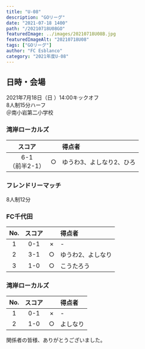 ```yaml
---
title: "U-08"
description: "GOリーグ"
date: "2021-07-18 1400"
path: "/20210718U08GO"
featuredImage: ../images/20210718U08B.jpg
featuredImageAlt: "20210718U08"
tags: ["GOリーグ"]
author: "FC Esblanco"
category: "2021年度U-08"
---
```


## 日時・会場

2021年7月18日（日 ）14:00キックオフ  
8人制15分ハーフ  
＠南小岩第二小学校

### 湾岸ローカルズ

| スコア |   | 得点者  |
|:------:|:-:|:--------|
| 6-1<BR/>（前半2-1） | ○ |ゆうわ3、よしなり2、ひろ|

### フレンドリーマッチ

8人制12分  

### FC千代田

| No.| スコア |   | 得点者  |
|:--:|:------:|:-:|:--------|
| 1  | 0-1 | × |-|
| 2  | 3-1 | ○ |ゆうわ2、よしなり|
| 3  | 1-0 | ○ |こうたろう|

<script src="https://adm.shinobi.jp/s/f9835040bccb6582c56df68b8f5ecca7"></script>

### 湾岸ローカルズ

| No.| スコア |   | 得点者  |
|:--:|:------:|:-:|:--------|
| 1  | 0-1 | × |-|
| 2  | 1-0 | ○ |よしなり|


関係者の皆様、ありがとうございました。
